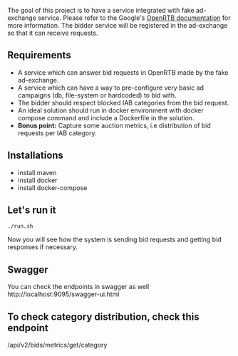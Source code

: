The goal of this project is to have a service integrated with fake ad-exchange service.
Please refer to the Google's  [OpenRTB documentation](https://developers.google.com/authorized-buyers/rtb/openrtb-guide) for more information.
The bidder service will be registered in the ad-exchange so that it can receive requests.

## Requirements
- A service which can answer bid requests in OpenRTB made by the fake ad-exchange.
- A service which can have a way to pre-configure very basic ad campaigns (db, file-system or hardcoded) to bid with.
- The bidder should respect blocked IAB categories from the bid request.
- An ideal solution should run in docker environment with docker compose command and include a Dockerfile in the solution.
- **Bonus point:** Capture
 some auction metrics, i.e distribution of bid requests per IAB category.

## Installations

- install maven
- install docker
- install docker-compose

## Let's run it 
`./run.sh`

Now you will see how the system is sending bid requests and getting bid responses if necessary.

## Swagger
You can check the endpoints in swagger as well http://localhost:9095/swagger-ui.html

## To check category distribution, check this endpoint
/api/v2/bids/metrics/get/category